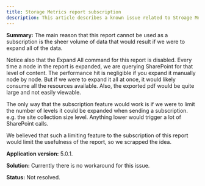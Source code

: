 ```yaml
---
title: Storage Metrics report subscription
description: This article describes a known issue related to Stroage Metrics subscriptions.
---
```


__Summary:__ The main reason that this report cannot be used as a subscription is the sheer volume of data that would result if we were to expand all of the data.

Notice also that the Expand All command for this report is disabled. Every time a node in the report is expanded, we are querying SharePoint for that level of content. The performance hit is negligible if you expand it manually node by node. But if we were to expand it all at once, it would likely consume all the resources available. Also, the exported pdf would be quite large and not easily viewable.

The only way that the subscription feature would work is if we were to limit the number of levels it could be expanded when sending a subscription. e.g. the site collection size level. Anything lower would trigger a lot of SharePoint calls.

We believed that such a limiting feature to the subscription of this report would limit the usefulness of the report, so we scrapped the idea.

__Application version:__ 5.0.1.

__Solution:__ Currently there is no workaround for this issue.

__Status:__ Not resolved.